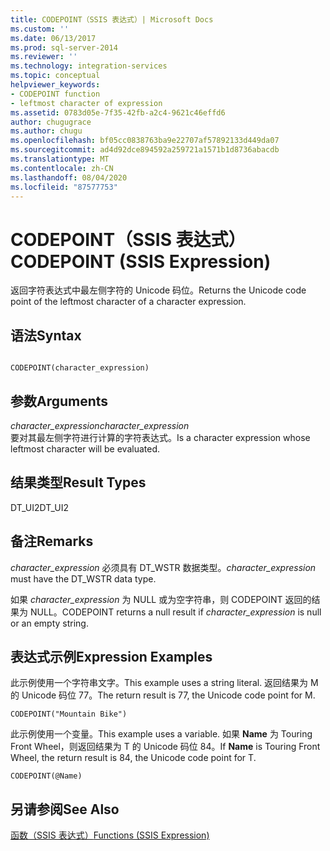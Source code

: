 ```yaml
---
title: CODEPOINT（SSIS 表达式）| Microsoft Docs
ms.custom: ''
ms.date: 06/13/2017
ms.prod: sql-server-2014
ms.reviewer: ''
ms.technology: integration-services
ms.topic: conceptual
helpviewer_keywords:
- CODEPOINT function
- leftmost character of expression
ms.assetid: 0783d05e-7f35-42fb-a2c4-9621c46effd6
author: chugugrace
ms.author: chugu
ms.openlocfilehash: bf05cc0838763ba9e22707af57892133d449da07
ms.sourcegitcommit: ad4d92dce894592a259721a1571b1d8736abacdb
ms.translationtype: MT
ms.contentlocale: zh-CN
ms.lasthandoff: 08/04/2020
ms.locfileid: "87577753"
---
```

# <a name="codepoint-ssis-expression"></a><span data-ttu-id="8dfc2-102">CODEPOINT（SSIS 表达式）</span><span class="sxs-lookup"><span data-stu-id="8dfc2-102">CODEPOINT (SSIS Expression)</span></span>
  <span data-ttu-id="8dfc2-103">返回字符表达式中最左侧字符的 Unicode 码位。</span><span class="sxs-lookup"><span data-stu-id="8dfc2-103">Returns the Unicode code point of the leftmost character of a character expression.</span></span>  
  
## <a name="syntax"></a><span data-ttu-id="8dfc2-104">语法</span><span class="sxs-lookup"><span data-stu-id="8dfc2-104">Syntax</span></span>  
  
```  
  
CODEPOINT(character_expression)  
```  
  
## <a name="arguments"></a><span data-ttu-id="8dfc2-105">参数</span><span class="sxs-lookup"><span data-stu-id="8dfc2-105">Arguments</span></span>  
 <span data-ttu-id="8dfc2-106">*character_expression*</span><span class="sxs-lookup"><span data-stu-id="8dfc2-106">*character_expression*</span></span>  
 <span data-ttu-id="8dfc2-107">要对其最左侧字符进行计算的字符表达式。</span><span class="sxs-lookup"><span data-stu-id="8dfc2-107">Is a character expression whose leftmost character will be evaluated.</span></span>  
  
## <a name="result-types"></a><span data-ttu-id="8dfc2-108">结果类型</span><span class="sxs-lookup"><span data-stu-id="8dfc2-108">Result Types</span></span>  
 <span data-ttu-id="8dfc2-109">DT_UI2</span><span class="sxs-lookup"><span data-stu-id="8dfc2-109">DT_UI2</span></span>  
  
## <a name="remarks"></a><span data-ttu-id="8dfc2-110">备注</span><span class="sxs-lookup"><span data-stu-id="8dfc2-110">Remarks</span></span>  
 <span data-ttu-id="8dfc2-111">*character_expression* 必须具有 DT_WSTR 数据类型。</span><span class="sxs-lookup"><span data-stu-id="8dfc2-111">*character_expression* must have the DT_WSTR data type.</span></span>  
  
 <span data-ttu-id="8dfc2-112">如果 *character_expression* 为 NULL 或为空字符串，则 CODEPOINT 返回的结果为 NULL。</span><span class="sxs-lookup"><span data-stu-id="8dfc2-112">CODEPOINT returns a null result if *character_expression* is null or an empty string.</span></span>  
  
## <a name="expression-examples"></a><span data-ttu-id="8dfc2-113">表达式示例</span><span class="sxs-lookup"><span data-stu-id="8dfc2-113">Expression Examples</span></span>  
 <span data-ttu-id="8dfc2-114">此示例使用一个字符串文字。</span><span class="sxs-lookup"><span data-stu-id="8dfc2-114">This example uses a string literal.</span></span> <span data-ttu-id="8dfc2-115">返回结果为 M 的 Unicode 码位 77。</span><span class="sxs-lookup"><span data-stu-id="8dfc2-115">The return result is 77, the Unicode code point for M.</span></span>  
  
```  
CODEPOINT("Mountain Bike")  
```  
  
 <span data-ttu-id="8dfc2-116">此示例使用一个变量。</span><span class="sxs-lookup"><span data-stu-id="8dfc2-116">This example uses a variable.</span></span> <span data-ttu-id="8dfc2-117">如果 **Name** 为 Touring Front Wheel，则返回结果为 T 的 Unicode 码位 84。</span><span class="sxs-lookup"><span data-stu-id="8dfc2-117">If **Name** is Touring Front Wheel, the return result is 84, the Unicode code point for T.</span></span>  
  
```  
CODEPOINT(@Name)  
```  
  
## <a name="see-also"></a><span data-ttu-id="8dfc2-118">另请参阅</span><span class="sxs-lookup"><span data-stu-id="8dfc2-118">See Also</span></span>  
 [<span data-ttu-id="8dfc2-119">函数（SSIS 表达式）</span><span class="sxs-lookup"><span data-stu-id="8dfc2-119">Functions &#40;SSIS Expression&#41;</span></span>](functions-ssis-expression.md)  
  
  
